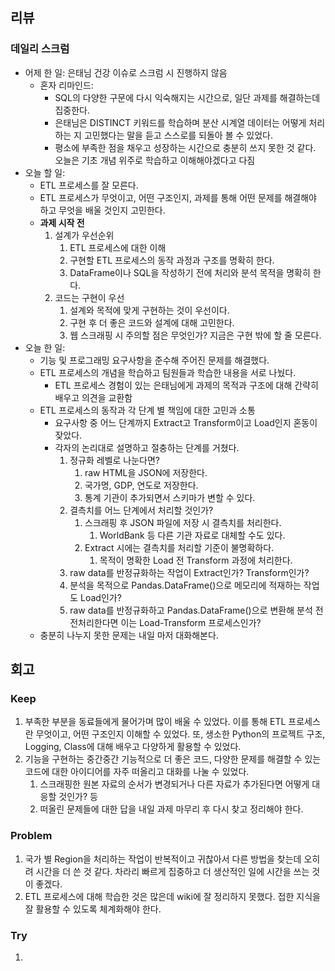 ## 리뷰
### 데일리 스크럼
- 어제 한 일: 은태님 건강 이슈로 스크럼 시 진행하지 않음
	- 혼자 리마인드:
		- SQL의 다양한 구문에 다시 익숙해지는 시간으로, 일단 과제를 해결하는데 집중한다.
		- 은태님은 DISTINCT 키워드를 학습하며 분산 시계열 데이터는 어떻게 처리하는 지 고민했다는 말을 듣고 스스로를 되돌아 볼 수 있었다.
		- 평소에 부족한 점을 채우고 성장하는 시간으로 충분히 쓰지 못한 것 같다. 오늘은 기초 개념 위주로 학습하고 이해해야겠다고 다짐
- 오늘 할 일:
	- ETL 프로세스를 잘 모른다.
	- ETL 프로세스가 무엇이고, 어떤 구조인지, 과제를 통해 어떤 문제를 해결해야 하고 무엇을 배울 것인지 고민한다.
	- **과제 시작 전**
		1. 설계가 우선순위
			1. ETL 프로세스에 대한 이해
			2. 구현할 ETL 프로세스의 동작 과정과 구조를 명확히 한다.
			3. DataFrame이나 SQL을 작성하기 전에 처리와 분석 목적을 명확히 한다.
		2. 코드는 구현이 우선
			1. 설계와 목적에 맞게 구현하는 것이 우선이다.
			2. 구현 후 더 좋은 코드와 설계에 대해 고민한다.
			3. 웹 스크래핑 시 주의할 점은 무엇인가? 지금은 구현 밖에 할 줄 모른다.
- 오늘 한 일:
  - 기능 및 프로그래밍 요구사항을 준수해 주어진 문제를 해결했다.
  - ETL 프로세스의 개념을 학습하고 팀원들과 학습한 내용을 서로 나눴다.
    - ETL 프로세스 경험이 있는 은태님에게 과제의 목적과 구조에 대해 간략히 배우고 의견을 교환함
  - ETL 프로세스의 동작과 각 단계 별 책임에 대한 고민과 소통
    - 요구사항 중 어느 단계까지 Extract고 Transform이고 Load인지 혼동이 잦았다.
    - 각자의 논리대로 설명하고 절충하는 단계를 거쳤다.
		1. 정규화 레벨로 나눈다면?
      		1. raw HTML을 JSON에 저장한다.
      		2. 국가명, GDP, 연도로 저장한다.
      		3. 통계 기관이 추가되면서 스키마가 변할 수 있다.
		2. 결측치를 어느 단계에서 처리할 것인가?
      		1. 스크래핑 후 JSON 파일에 저장 시 결측치를 처리한다.
         		1. WorldBank 등 다른 기관 자료로 대체할 수도 있다.
      		2. Extract 시에는 결측치를 처리할 기준이 불명확하다.
         		1. 목적이 명확한 Load 전 Transform 과정에 처리한다.
        3. raw data를 반정규화하는 작업이 Extract인가? Transform인가?
		4. 분석을 목적으로 Pandas.DataFrame()으로 메모리에 적재하는 작업도 Load인가?
		5. raw data를 반정규화하고 Pandas.DataFrame()으로 변환해 분석 전 전처리한다면 이는 Load-Transform 프로세스인가?
   - 충분히 나누지 못한 문제는 내일 마저 대화해본다.
## 회고
### Keep
1. 부족한 부분을 동료들에게 물어가며 많이 배울 수 있었다. 이를 통해 ETL 프로세스란 무엇이고, 어떤 구조인지 이해할 수 있었다. 또, 생소한 Python의 프로젝트 구조, Logging, Class에 대해 배우고 다양하게 활용할 수 있었다.
2. 기능을 구현하는 중간중간 기능적으로 더 좋은 코드, 다양한 문제를 해결할 수 있는 코드에 대한 아이디어를 자주 떠올리고 대화를 나눌 수 있었다.
   1. 스크래핑한 원본 자료의 순서가 변경되거나 다른 자료가 추가된다면 어떻게 대응할 것인가? 등
   2. 떠올린 문제들에 대한 답을 내일 과제 마무리 후 다시 찾고 정리해야 한다.
### Problem
1. 국가 별 Region을 처리하는 작업이 반복적이고 귀찮아서 다른 방법을 찾는데 오히려 시간을 더 쓴 것 같다. 차라리 빠르게 집중하고 더 생산적인 일에 시간을 쓰는 것이 좋겠다.
2. ETL 프로세스에 대해 학습한 것은 많은데 wiki에 잘 정리하지 못했다. 접한 지식을 잘 활용할 수 있도록 체계화해야 한다.
### Try
1. 